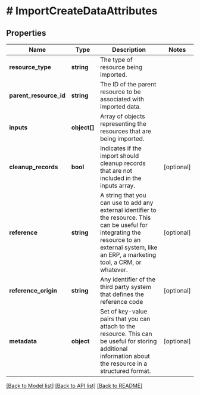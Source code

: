 # # ImportCreateDataAttributes

## Properties

Name | Type | Description | Notes
------------ | ------------- | ------------- | -------------
**resource_type** | **string** | The type of resource being imported. |
**parent_resource_id** | **string** | The ID of the parent resource to be associated with imported data. |
**inputs** | **object[]** | Array of objects representing the resources that are being imported. |
**cleanup_records** | **bool** | Indicates if the import should cleanup records that are not included in the inputs array. | [optional]
**reference** | **string** | A string that you can use to add any external identifier to the resource. This can be useful for integrating the resource to an external system, like an ERP, a marketing tool, a CRM, or whatever. | [optional]
**reference_origin** | **string** | Any identifier of the third party system that defines the reference code | [optional]
**metadata** | **object** | Set of key-value pairs that you can attach to the resource. This can be useful for storing additional information about the resource in a structured format. | [optional]

[[Back to Model list]](../../README.md#models) [[Back to API list]](../../README.md#endpoints) [[Back to README]](../../README.md)
